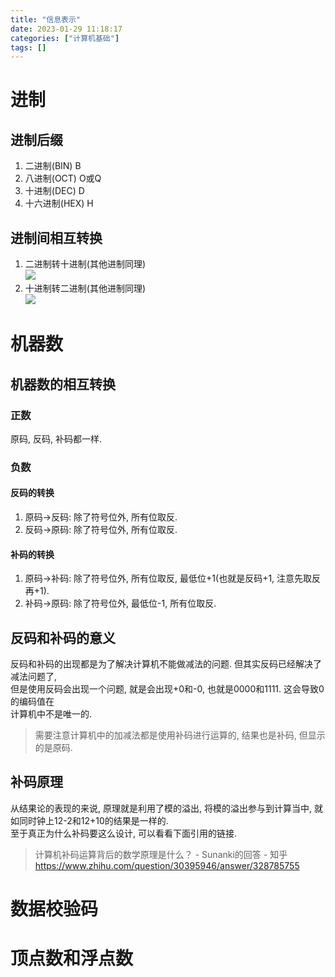 ```yaml
---
title: "信息表示"
date: 2023-01-29 11:18:17
categories: ["计算机基础"]
tags: []
---
```


# 进制 #

## 进制后缀 ##
1. 二进制(BIN) B   
2. 八进制(OCT) O或Q
3. 十进制(DEC) D
4. 十六进制(HEX) H   

## 进制间相互转换 ##

1. 二进制转十进制(其他进制同理)   
   <img src="https://s2.loli.net/2023/04/02/lcazhDGxt8JCk3e.webp"/>
2. 十进制转二进制(其他进制同理)   
   <img src="https://s2.loli.net/2023/04/02/3EOTAH6iKyUWQf8.webp"/>

# 机器数 #

## 机器数的相互转换 ##

### 正数 ###

原码, 反码, 补码都一样.

### 负数 ###

#### 反码的转换 ####

1. 原码->反码: 除了符号位外, 所有位取反.   
2. 反码->原码: 除了符号位外, 所有位取反.   

#### 补码的转换 ####

1. 原码->补码: 除了符号位外, 所有位取反, 最低位+1(也就是反码+1, 注意先取反再+1).
2. 补码->原码: 除了符号位外, 最低位-1, 所有位取反.   

## 反码和补码的意义 ##

反码和补码的出现都是为了解决计算机不能做减法的问题. 但其实反码已经解决了减法问题了,    
但是使用反码会出现一个问题, 就是会出现+0和-0, 也就是0000和1111. 这会导致0的编码值在   
计算机中不是唯一的.
> 需要注意计算机中的加减法都是使用补码进行运算的, 结果也是补码, 但显示的是原码.

## 补码原理 ##

从结果论的表现的来说, 原理就是利用了模的溢出, 将模的溢出参与到计算当中, 就如同时钟上12-2和12+10的结果是一样的.   
至于真正为什么补码要这么设计, 可以看看下面引用的链接.

> 计算机补码运算背后的数学原理是什么？ - Sunanki的回答 - 知乎
> <https://www.zhihu.com/question/30395946/answer/328785755>
 
 # 数据校验码 #

 # 顶点数和浮点数 #
